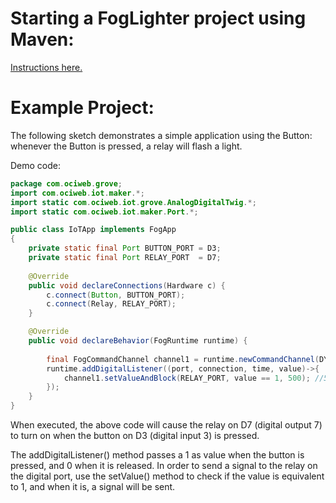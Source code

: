 

# Starting a FogLighter project using Maven: 
[Instructions here.](https://github.com/oci-pronghorn/FogLighter/blob/master/README.md)

# Example Project:
The following sketch demonstrates a simple application using the Button: whenever the Button is pressed, a relay will flash a light.

Demo code:
```java
package com.ociweb.grove;
import com.ociweb.iot.maker.*;
import static com.ociweb.iot.grove.AnalogDigitalTwig.*;
import static com.ociweb.iot.maker.Port.*;

public class IoTApp implements FogApp
{
    private static final Port BUTTON_PORT = D3;
    private static final Port RELAY_PORT  = D7;
    
    @Override
    public void declareConnections(Hardware c) {
        c.connect(Button, BUTTON_PORT); 
        c.connect(Relay, RELAY_PORT);         
    }

    @Override
    public void declareBehavior(FogRuntime runtime) {
    
        final FogCommandChannel channel1 = runtime.newCommandChannel(DYNAMIC_MESSAGING);
        runtime.addDigitalListener((port, connection, time, value)->{ 
            channel1.setValueAndBlock(RELAY_PORT, value == 1, 500); //500 is the amount of time in milliseconds that                                                                                         //delays a future action
        });
    }
}
```
When executed, the above code will cause the relay on D7 (digital output 7) to turn on when the button on D3 (digital input 3) is pressed.

The addDigitalListener() method passes a 1 as value when the button is pressed, and 0 when it is released. In order to send a signal to the relay on the digital port, use the setValue() method to check if the value is equivalent to 1, and when it is, a signal will be sent.
